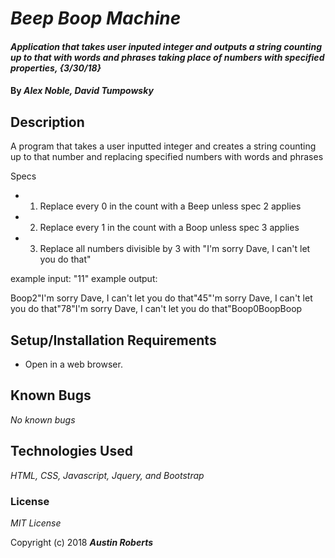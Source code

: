 # _Beep Boop Machine_

#### _Application that takes user inputed integer and outputs a string counting up to that with words and phrases taking place of numbers with specified properties, {3/30/18}_

#### By _**Alex Noble, David Tumpowsky**_

## Description
A program that takes a user inputted integer and creates a string counting up to that number and replacing specified numbers with words and phrases

Specs
* 1. Replace every 0 in the count with a Beep unless spec 2 applies
* 2. Replace every 1 in the count with a Boop unless spec 3 applies
* 3. Replace all numbers divisible by 3 with "I'm sorry Dave, I can't let you do that"

example input: "11"
example output:

Boop2"I'm sorry Dave, I can't let you do that"45"'m sorry Dave, I can't let you do that"78"I'm sorry Dave, I can't let you do that"Boop0BoopBoop




## Setup/Installation Requirements

* Open in a web browser.

## Known Bugs

_No known bugs_


## Technologies Used

_HTML, CSS, Javascript, Jquery, and Bootstrap_

### License

*MIT License*

Copyright (c) 2018 **_Austin Roberts_**
